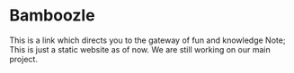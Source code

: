 # Bamboozle
This is a link which directs you to the gateway of fun and knowledge 
Note; This is just a static website as of now. We are still working on our main project.
